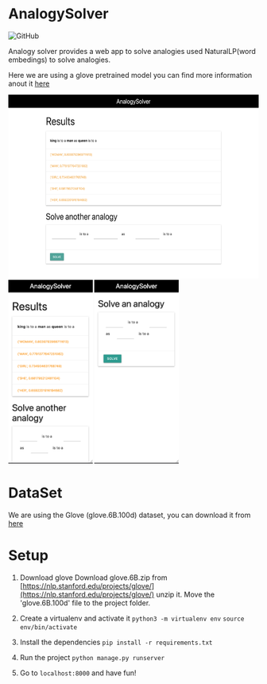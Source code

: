 # AnalogySolver
![GitHub](https://img.shields.io/github/license/kazifarhan199/AnalogySolver)

Analogy solver provides a web app to solve analogies used NaturalLP(word embedings) to solve analogies.

Here we are using a glove pretrained model you can find more information anout it [here](https://nlp.stanford.edu/projects/glove/)

<img src="./assets/example.png" alt="phone DesktopExample" height="370"/> <img src="./assets/phone_example.png" alt="phone example" height="370"/>
<img src="./assets/phone_example2.png" alt="phone example" height="370"/>

# DataSet

We are using the Glove (glove.6B.100d) dataset, you can download it from [here](https://nlp.stanford.edu/projects/glove/)

# Setup

1. Download glove
Download glove.6B.zip from [https://nlp.stanford.edu/projects/glove/](https://nlp.stanford.edu/projects/glove/) unzip it.
Move the 'glove.6B.100d' file to the project folder.

1. Create a virtualenv and activate it 
`python3 -m virtualenv env`
`source env/bin/activate`

1. Install the dependencies
`pip install -r requirements.txt`

1. Run the project
`python manage.py runserver`

1. Go to `localhost:8000` and have fun!

